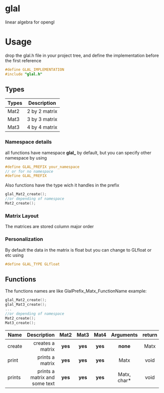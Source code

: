 # glal 
linear algebra for opengl

# Usage
drop the glal.h file in your project tree, and define the implementation before the first reference
```c
#define GLAL_IMPLEMENTATION
#include "glal.h"
```
## Types
| Types        | Description       | 
| ------------- |:-------------:| 
| Mat2    | 2 by 2 matrix |
| Mat3     | 3 by 3 matrix      | 
| Mat3 | 4 by 4 matrix      |
### Namespace details
all functions have namespace **glal_** by default, but you can specify other namespace by using
```c
#define GLAL_PREFIX your_namespace
// or for no namespace 
#define GLAL_PREFIX
```
Also functions have the type wich it handles in the prefix
```c
glal_Mat2_create();
//or depending of namespace
Mat2_create();
```
### Matrix Layout
The matrices are stored column major order


### Personalization
By default the data in the matrix is float but you can change to GLfloat or etc using
```c
#define GLAL_TYPE GLfloat
```
## Functions
The functions names are like GlalPrefix_Matx_FunctionName
example:
```c
glal_Mat2_create();
glal_Mat3_create();
...
//or depending of namespace
Mat2_create();
Mat3_create();
```
| Name        |  Description | Mat2 | Mat3 | Mat4 |  Arguments | return |
| ------------- |-------------:| :-------------:| :-------------:| :-------------:|  :-------------:|  :-------------:| 
| create |  creates a matrix | **yes** | **yes** | **yes** |  **none** |  Matx | 
| print | prints a matrix | **yes** | **yes** | **yes** |  Matx |  void| 
| prints| prints a matrix and some text|**yes** | **yes** | **yes** |  Matx, char*|  void| 







